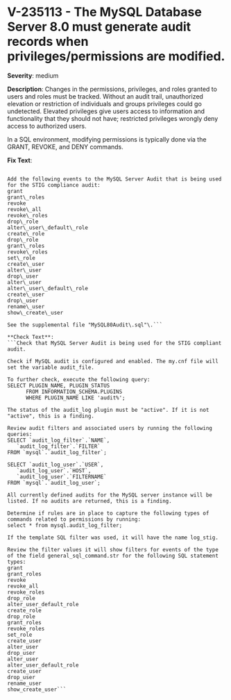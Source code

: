 # V-235113 - The MySQL Database Server 8.0 must generate audit records when privileges/permissions are modified.

**Severity**: medium

**Description**:
Changes in the permissions, privileges, and roles granted to users and roles must be tracked. Without an audit trail, unauthorized elevation or restriction of individuals and groups privileges could go undetected. Elevated privileges give users access to information and functionality that they should not have; restricted privileges wrongly deny access to authorized users.

In a SQL environment, modifying permissions is typically done via the GRANT, REVOKE, and DENY commands.

**Fix Text**:
```Configure the MySQL Database Server to audit when privileges/permissions are added\.

Add the following events to the MySQL Server Audit that is being used for the STIG compliance audit:
grant
grant\_roles
revoke
revoke\_all
revoke\_roles
drop\_role
alter\_user\_default\_role
create\_role
drop\_role
grant\_roles
revoke\_roles
set\_role
create\_user
alter\_user
drop\_user
alter\_user
alter\_user\_default\_role
create\_user
drop\_user
rename\_user
show\_create\_user

See the supplemental file "MySQL80Audit\.sql"\.```

**Check Text**:
```Check that MySQL Server Audit is being used for the STIG compliant audit.  

Check if MySQL audit is configured and enabled. The my.cnf file will set the variable audit_file.

To further check, execute the following query: 
SELECT PLUGIN_NAME, PLUGIN_STATUS
      FROM INFORMATION_SCHEMA.PLUGINS
      WHERE PLUGIN_NAME LIKE 'audit%';

The status of the audit_log plugin must be "active". If it is not "active", this is a finding.

Review audit filters and associated users by running the following queries:
SELECT `audit_log_filter`.`NAME`,
   `audit_log_filter`.`FILTER`
FROM `mysql`.`audit_log_filter`;

SELECT `audit_log_user`.`USER`,
   `audit_log_user`.`HOST`,
   `audit_log_user`.`FILTERNAME`
FROM `mysql`.`audit_log_user`;

All currently defined audits for the MySQL server instance will be listed. If no audits are returned, this is a finding.

Determine if rules are in place to capture the following types of commands related to permissions by running:
select * from mysql.audit_log_filter;

If the template SQL filter was used, it will have the name log_stig.

Review the filter values it will show filters for events of the type of the field general_sql_command.str for the following SQL statement types:
grant
grant_roles
revoke
revoke_all
revoke_roles
drop_role
alter_user_default_role
create_role
drop_role
grant_roles
revoke_roles
set_role
create_user
alter_user
drop_user
alter_user
alter_user_default_role
create_user
drop_user
rename_user
show_create_user```
